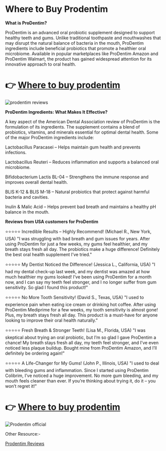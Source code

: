 # Where to Buy Prodentim

**What is ProDentim?**

ProDentim is an advanced oral probiotic supplement designed to support healthy teeth and gums. Unlike traditional toothpaste and mouthwashes that may disrupt the natural balance of bacteria in the mouth, ProDentim ingredients include beneficial probiotics that promote a healthier oral microbiome. Available in popular marketplaces like ProDentim Amazon and ProDentim Walmart, the product has gained widespread attention for its innovative approach to oral health.

# 👉 [Where to buy prodentim](https://shorturl.at/TcjiG)

![prodentim reviews](https://github.com/user-attachments/assets/8a94bd49-214b-43c3-87bd-bf09c10a610f)


**ProDentim Ingredients: What Makes It Effective?**

A key aspect of the American Dental Association review of ProDentim is the formulation of its ingredients. The supplement contains a blend of probiotics, vitamins, and minerals essential for optimal dental health. Some of the major ProDentim ingredients include:

Lactobacillus Paracasei – Helps maintain gum health and prevents infections.

Lactobacillus Reuteri – Reduces inflammation and supports a balanced oral microbiome.

Bifidobacterium Lactis BL-04 – Strengthens the immune response and improves overall dental health.

BLIS K-12 & BLIS M-18 – Natural probiotics that protect against harmful bacteria and cavities.

Inulin & Malic Acid – Helps prevent bad breath and maintains a healthy pH balance in the mouth.

**Reviews from USA customers for ProDentim**

⭐⭐⭐⭐⭐ Incredible Results – Highly Recommend! (Michael R., New York, USA)
"I was struggling with bad breath and gum issues for years. After using ProDentim for just a few weeks, my gums feel healthier, and my breath stays fresh all day. The probiotics make a huge difference! Definitely the best oral health supplement I’ve tried."

⭐⭐⭐⭐⭐ My Dentist Noticed the Difference! (Jessica L., California, USA)
"I had my dental check-up last week, and my dentist was amazed at how much healthier my gums looked! I’ve been using ProDentim for a month now, and I can say my teeth feel stronger, and I no longer suffer from gum sensitivity. So glad I found this product!"

⭐⭐⭐⭐⭐ No More Tooth Sensitivity! (David S., Texas, USA)
"I used to experience pain when eating ice cream or drinking hot coffee. After using ProDentim Mediprime for a few weeks, my tooth sensitivity is almost gone! Plus, my breath stays fresh all day. This product is a must-have for anyone looking to improve their oral health naturally."

⭐⭐⭐⭐⭐ Fresh Breath & Stronger Teeth! (Lisa M., Florida, USA)
"I was skeptical about trying an oral probiotic, but I’m so glad I gave ProDentim a chance! My breath stays fresh all day, my teeth feel stronger, and I’ve even noticed less plaque buildup. Bought mine from ProDentim Amazon, and I’ll definitely be ordering again!"

⭐⭐⭐⭐⭐ A Life-Changer for My Gums! (John P., Illinois, USA)
"I used to deal with bleeding gums and inflammation. Since I started using ProDentim Colibrim, I’ve noticed a huge improvement. No more gum bleeding, and my mouth feels cleaner than ever. If you’re thinking about trying it, do it – you won’t regret it!"

# 👉 [Where to buy prodentim](https://shorturl.at/TcjiG)

![Prodentim official](https://github.com/user-attachments/assets/670343c0-d678-49d8-88e9-61b626be36a9)

Other Resource:-

[Prodentim Reviews](https://github.com/usa-en/us/blob/main/prodentim-official--american-dental-association-review-of-prodentim.md)

